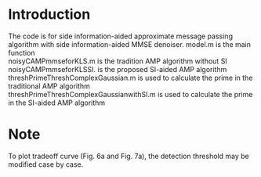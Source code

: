 # Introduction
The code is for side information-aided approximate message passing algorithm with side information-aided MMSE denoiser.
model.m is the main function <br>
noisyCAMPmmseforKLS.m is the tradition AMP algorithm without SI <br>
noisyCAMPmmseforKLSSI. is the proposed SI-aided AMP algorithm <br>
threshPrimeThreshComplexGaussian.m is used to calculate the prime in the traditional AMP algorithm <br>
threshPrimeThreshComplexGaussianwithSI.m is used to calculate the prime in the SI-aided AMP algorithm <br>
# Note
To plot tradeoff curve (Fig. 6a and Fig. 7a), the detection threshold may be modified case by case.
